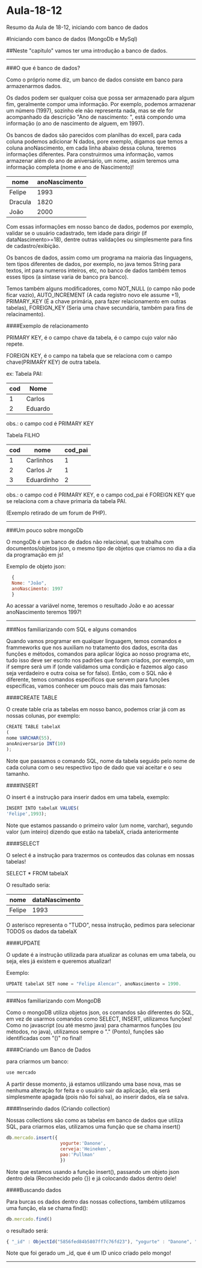 # Aula-18-12
Resumo da Aula de 18-12, iniciando com banco de dados

#Iniciando com banco de dados (MongoDb e MySql)

##Neste "capitulo" vamos ter uma introdução a banco de dados.

------------------------------------------------------------------------------------------------------------------------------------------

###O que é banco de dados?

Como o próprio nome diz, um banco de dados consiste em banco para armazenarmos dados.

Os dados podem ser qualquer coisa que possa ser armazenado para algum fim, geralmente compor uma informação. Por exemplo,
podemos armazenar um número (1997), sozinho ele não representa nada, mas se ele for acompanhado da descrição "Ano de nascimento: ", está
compondo uma informação (o ano de nascimento de alguem, em 1997).

Os bancos de dados são parecidos com planilhas do excell, para cada coluna podemos adicionar N dados, pore exemplo, digamos que temos
a coluna anoNascimento, em cada linha abaixo dessa coluna, teremos informações diferentes. Para construirmos uma informação, vamos 
armazenar além do ano de aniversário, um nome, assim teremos uma informação completa (nome e ano de Nascimento)!

| nome | anoNascimento |
|------|-----------------|
| Felipe | 1993 |
|Dracula| 1820 |
|João|2000|

Com essas informações em nosso banco de dados, podemos por exemplo, validar se o usuário cadastrado, tem idade para 
dirigir (if dataNascimento>=18), dentre outras validações ou simplesmente para fins de cadastro/exibição.

Os bancos de dados, assim como um programa na maioria das linguagens, tem tipos diferentes de dados, por exemplo, no java temos
String para textos, int para numeros inteiros, etc, no banco de dados também temos esses tipos (a sintase varia de banco pra banco).

Temos também alguns modificadores, como NOT_NULL (o campo não pode ficar vazio), AUTO_INCREMENT (A cada registro novo ele assume +1),
PRIMARY_KEY (É a chave primária, para fazer relacionamento em outras tabelas), FOREIGN_KEY (Seria uma chave secundária, também
para fins de relacinamento).

####Exemplo de relacionamento

PRIMARY KEY, é o campo chave da tabela, é o campo cujo valor não repete.

FOREIGN KEY, é o campo na tabela que se relaciona com o campo chave(PRIMARY KEY) de outra tabela.

ex:
Tabela PAI:


|cod|Nome|
|---|----|
|1 | Carlos|
|2 | Eduardo|


obs.: o campo cod é PRIMARY KEY

Tabela FILHO


|cod | nome | cod_pai|
|----|------|--------|
|1 | Carlinhos | 1|
|2 | Carlos Jr | 1|
|3 | Eduardinho | 2|

obs.: o campo cod é PRIMARY KEY, e o campo cod_pai é FOREIGN KEY que se relaciona com a chave primaria da tabela PAI.

(Exemplo retirado de um forum de PHP).

------------------------------------------------------------------------------------------------------------------------------------------
###Um pouco sobre mongoDb

O mongoDb é um banco de dados não relacional, que trabalha com documentos/objetos json, o mesmo tipo de objetos que criamos no dia a dia da 
programação em js!

Exemplo de objeto json:

```javascript
  {
  Nome: "João",
  anoNascimento: 1997
  }
  ```
  Ao acessar a variável nome, teremos o resultado João e ao acessar anoNascimento teremos 1997!
  

------------------------------------------------------------------------------------------------------------------------------------------
###Nos familiarizando com SQL e alguns comandos

Quando vamos programar em qualquer linguagem, temos comandos e frammeworks que nos auxiliam  no tratamento dos dados, escrita das
funções e métodos, comandos para aplicar lógica ao nosso programa etc, tudo isso deve ser escrito nos padrões que foram criados,
por exemplo, um if sempre será um if (onde validamos uma condição e fazemos algo caso seja verdadeiro e outra coisa se for falso).
Então, com o SQL não é diferente, temos comandos especificos que servem para funções especificas, vamos conhecer um pouco mais das mais
famosas:

####CREATE TABLE

O create table cria as tabelas em nosso banco, podemos criar já com as nossas colunas, por exemplo:

```javascript
CREATE TABLE tabelaX
(
nome VARCHAR(55),
anoAniversario INT(10)
);
```

Note que passamos o comando SQL, nome da tabela seguido pelo nome de cada coluna com o seu respectivo tipo de dado que vai aceitar e o
seu tamanho.

####INSERT

O insert é a instrução para inserir dados em uma tabela, exemplo:

```javascript
INSERT INTO tabelaX VALUES(
'Felipe',1993);
```
Note que estamos passando o primeiro valor (um nome, varchar), segundo valor (um inteiro) dizendo que estão na tabelaX, criada 
anteriormente


####SELECT

O select é a instrução para trazermos os conteudos das colunas em nossas tabelas!

SELECT * FROM tabelaX

O resultado seria:

| nome | dataNascimento |
|------|-----------------|
| Felipe | 1993 |

O asterisco representa o "TUDO", nessa instrução, pedimos para selecionar TODOS os dados da tabelaX

####UPDATE

O update é a instrução utilizada para atualizar as colunas em uma tabela, ou seja, eles já existem e queremos atualizar!

Exemplo:
```javascript
UPDATE tabelaX SET nome = "Felipe Alencar", anoNascimento = 1990.
```

------------------------------------------------------------------------------------------------------------------------------------------

###Nos familiarizando com MongoDB

Como o mongoDB utiliza objetos json, os comandos são diferentes do SQL, em vez de usarmos comandos como SELECT, INSERT, utilizamos funções! Como no javascript (ou até mesmo java) para chamarmos funções (ou métodos, no java), utilizamos sempre o "." (Ponto), funções 
são identificadas com "()" no final!


####Criando um Banco de Dados


para criarmos um banco:
```javascript
use mercado
```

A partir desse momento, já estamos utilizando uma base nova, mas se nenhuma alteração for feita e o usuário sair da 
aplicação, ela será simplesmente apagada (pois não foi salva), ao inserir dados, ela se salva.


####Inserindo dados (Criando collection)

Nossas collections são como as tabelas em banco de dados que utiliza SQL, para criarmos elas, utilizamos uma função que 
se chama insert()

```javascript
db.mercado.insert({
                    yogurte:'Danone',
                    cerveja:'Heineken',
                    pao:'Pullman'
                    })
```

Note que estamos usando a função insert(), passando um objeto json dentro dela (Reconhecido pelo {}) e já colocando
dados dentro dele!

####Buscando dados

Para burcas os dados dentro das nossas collections, também utilizamos uma função, ela se chama find():

```javascript
db.mercado.find()
```
o resultado será:
```javascript
{ "_id" : ObjectId("5856fed84b5807ff7c76fd23"), "yogurte" : "Danone", "cerveja" : "Heineken", "pao" : "Pullman" }
```

Note que foi gerado um _id, que é um ID unico criado pelo mongo!

------------------------------------------------------------------------------------------------------------------------------------------

